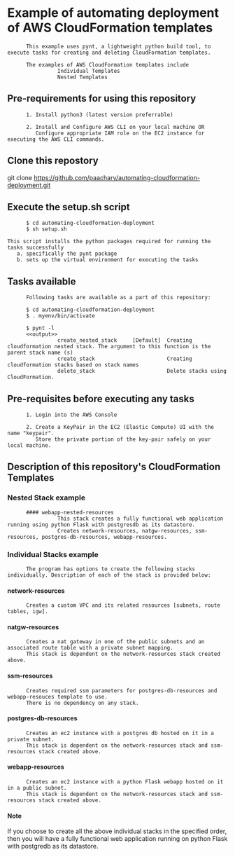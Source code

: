#       Example of automating deployment of AWS CloudFormation templates

          This example uses pynt, a lightweight python build tool, to execute tasks for creating and deleting CloudFormation templates.
          
          The examples of AWS CloudFormation templates include 
                    Individual Templates
                    Nested Templates

## Pre-requirements for using this repository

          1. Install python3 (latest version preferrable)

          2. Install and Configure AWS CLI on your local machine OR 
             Configure appropriate IAM role on the EC2 instance for executing the AWS CLI commands.

## Clone this repostory

git clone https://github.com/paachary/automating-cloudformation-deployment.git

## Execute the setup.sh script
          
          $ cd automating-cloudformation-deployment 
          $ sh setup.sh
          
    This script installs the python packages required for running the tasks successfully
       a. specifically the pynt package
       b. sets up the virtual environment for executing the tasks

## Tasks available

          Following tasks are available as a part of this repository:
          
          $ cd automating-cloudformation-deployment 
          $ . myenv/bin/activate
          
          $ pynt -l
          <<output>>
                    create_nested_stack     [Default]  Creating cloudformation nested stack. The argument to this function is the parent stack name (s) 
                    create_stack                       Creating cloudformation stacks based on stack names 
                    delete_stack                       Delete stacks using CloudFormation.
          
## Pre-requisites before executing any tasks
          
          1. Login into the AWS Console
          
          2. Create a KeyPair in the EC2 (Elastic Compute) UI with the name "keypair".
             Store the private portion of the key-pair safely on your local machine.

## Description of this repository's CloudFormation Templates

### Nested Stack example

          #### webapp-nested-resources
                    This stack creates a fully functional web application running using python Flask with postgresdb as its datastore.
                    Creates network-resources, natgw-resources, ssm-resources, postgres-db-resources, webapp-resources. 

### Individual Stacks example

          The program has options to create the following stacks individually. Description of each of the stack is provided below:

#### network-resources
          Creates a custom VPC and its related resources [subnets, route tables, igw].
         
#### natgw-resources
          Creates a nat gateway in one of the public subnets and an associated route table with a private subnet mapping.
          This stack is dependent on the network-resources stack created above.
          
#### ssm-resources 
          Creates required ssm parameters for postgres-db-resources and webapp-resouces template to use.
          There is no dependency on any stack.
          
#### postgres-db-resources
          Creates an ec2 instance with a postgres db hosted on it in a private subnet.
          This stack is dependent on the network-resources stack and ssm-resources stack created above.
          
#### webapp-resources 
          Creates an ec2 instance with a python Flask webapp hosted on it in a public subnet.
          This stack is dependent on the network-resources stack and ssm-resources stack created above.
          
#### Note
If you choose to create all the above individual stacks in the specified order, then you will have a fully functional web application running on python Flask with postgredb as its datastore.


